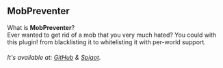 ## MobPreventer

What is **MobPreventer**?  
Ever wanted to get rid of a mob that you very much hated? You could with this plugin! from blacklisting it to whitelisting it with per-world support.

###### It's available at: [GitHub](https://github.com/Tofpu/MobPreventer) & [Spigot](https://www.spigotmc.org/resources/mobpreventer-manages-your-mobs-generation-inactive.84308/).